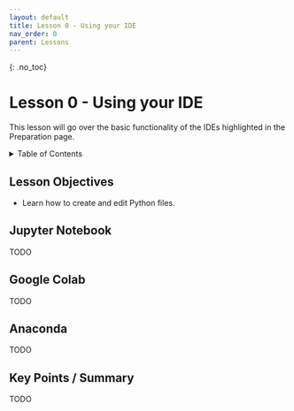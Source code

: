 ```yaml
---
layout: default
title: Lesson 0 - Using your IDE
nav_order: 0
parent: Lessons
---
```

<!-- 
This page is an example lesson template.
Add, edit, or remove any content below for the workshop in question. -->

<!-- Putting a {: .no_toc} above a header removes it from the table of contents -->

{: .no_toc}  
# Lesson 0 - Using your IDE

This lesson will go over the basic functionality of the IDEs highlighted in the Preparation page.

<!-- This is your table of contents. You don't need to touch it, it automatically creates it when you add or remove headers. If you do not want a header to be included, put {: .no_toc } above the header line, as you can see above with Lesson 1 - Lesson Name. Make sure that there's also an empty line above {: .no_toc }... Markdown is picky about this :( -->
<details markdown="block">
  <summary>
    Table of Contents
  </summary>
  {: .text-delta }
- TOC
{:toc}
</details>

<!-- Here are your learning objectives. Just like in the introduction, but more specific for this lesson. -->
## Lesson Objectives
- Learn how to create and edit Python files.

<!-- A video for your lesson (if applicable) -->
<!-- ## Lesson Video
The following video demonstrates each of the steps outlined below in text.

<iframe height="416" width="100%" allowfullscreen frameborder=0 src="https://echo360.ca/media/a65689c0-c35c-4f33-9c12-f0ac97883f54/public?autoplay=false&automute=false"></iframe>
[View original here.](https://echo360.ca/media/a65689c0-c35c-4f33-9c12-f0ac97883f54/public?autoplay=false&automute=false) -->

<!-- Text content format for your lessons if you don't want to rely on videos, or want to provide another format of learning consumption. -->
## Jupyter Notebook

TODO

## Google Colab

TODO

## Anaconda

TODO

<!-- Summarize your learning objectives here. It acts as a reminder to the learner about what they just learned, as well as a checklist for you to make sure you covered everything you wished to cover. -->
## Key Points / Summary
TODO

